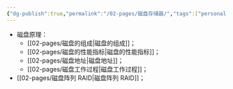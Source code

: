 ```yaml
---
{"dg-publish":true,"permalink":"/02-pages/磁盘存储器/","tags":["personal/blog","计算机组成原理"]}
---
```


- 磁盘原理：
	- [[02-pages/磁盘的组成\|磁盘的组成]]；
	- [[02-pages/磁盘的性能指标\|磁盘的性能指标]]；
	- [[02-pages/磁盘地址\|磁盘地址]]；
	- [[02-pages/磁盘工作过程\|磁盘工作过程]]；
- [[02-pages/磁盘阵列 RAID\|磁盘阵列 RAID]]；
